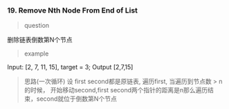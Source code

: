 ### 19. Remove Nth Node From End of List
> question

删除链表倒数第N个节点

> example

Input: [2, 7, 11, 15], target = 3; Output [2,7,15]


> 思路(一次循环)
设 first second都是原链表, 遍历first, 当遍历到节点数 > n的时候，
开始移动second,first second两个指针的距离是n那么遍历结束，second就位于倒数第N个节点
